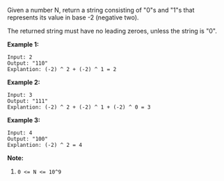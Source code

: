 Given a number N, return a string consisting of "0"s and "1"s that represents its value in base -2 (negative two).

The returned string must have no leading zeroes, unless the string is "0".

 

**Example 1:**
```
Input: 2
Output: "110"
Explantion: (-2) ^ 2 + (-2) ^ 1 = 2
```
**Example 2:**
```
Input: 3
Output: "111"
Explantion: (-2) ^ 2 + (-2) ^ 1 + (-2) ^ 0 = 3
```
**Example 3:**
```
Input: 4
Output: "100"
Explantion: (-2) ^ 2 = 4
``` 

**Note:**
1. `0 <= N <= 10^9`
